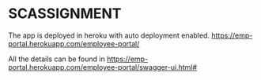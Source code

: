 # SCASSIGNMENT
The app is deployed in heroku with auto deployment enabled.
https://emp-portal.herokuapp.com/employee-portal/

All the details can be found in
https://emp-portal.herokuapp.com/employee-portal/swagger-ui.html#
